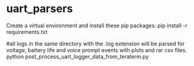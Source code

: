 # uart_parsers

Create a virtual environment and install these pip packages:
pip install -r requirements.txt

#all logs in the same directory with the .log extension will be parsed for voltage, battery life and voice prompt events with plots and rar csv files.
python post_process_uart_logger_data_from_teraterm.py
